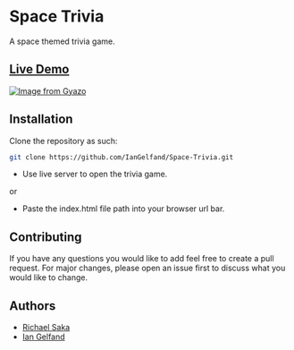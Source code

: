 # Space Trivia

A space themed trivia game.

## [Live Demo](https://iangelfand.github.io/Space-Trivia/)

[![Image from Gyazo](https://i.gyazo.com/306b23a1b679852537a7e1f2a59c90fc.gif)](https://gyazo.com/306b23a1b679852537a7e1f2a59c90fc)

## Installation

Clone the repository as such:

```bash
git clone https://github.com/IanGelfand/Space-Trivia.git
```
* Use live server to open the trivia game.

or

* Paste the index.html file path into your browser url bar.

## Contributing
If you have any questions you would like to add feel free to create a pull request. For major changes, please open an issue first to discuss what you would like to change.

## Authors
* [Richael Saka](https://github.com/RichaelSaka)
* [Ian Gelfand](https://github.com/IanGelfand)
